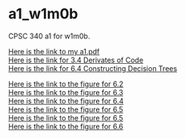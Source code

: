 # a1_w1m0b

CPSC 340 a1 for w1m0b.

[Here is the link to my a1.pdf](doc/a1.pdf)<br/>
[Here is the link for 3.4 Derivates of Code](code/grads.py)<br/>
[Here is the link for 6.4 Constructing Decision Trees](code/simple_decision.py)<br/>

[Here is the link to the figure for 6.2](figs/q6_2_decisionBoundary.pdf)<br/>
[Here is the link to the figure for 6.3](figs/q6_3_decisionBoundary.pdf)<br/>
[Here is the link to the figure for 6.4](figs/q6_4_decisionBoundary.pdf)<br/>
[Here is the link to the figure for 6.5](figs/q6_5_decisionBoundary.pdf)<br/>
[Here is the link to the figure for 6.5](figs/q6_5_tree_errors.pdf)<br/>
[Here is the link to the figure for 6.6](figs/q6_decisionBoundary.pdf)<br/>
